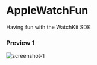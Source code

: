 # AppleWatchFun
Having fun with the WatchKit SDK

### Preview 1

![screenshot-1](Previews/preview1.gif)